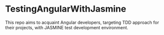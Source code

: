 # TestingAngularWithJasmine
This repo aims to acquaint Angular developers, targeting TDD approach for their projects, with JASMINE test development environment.
